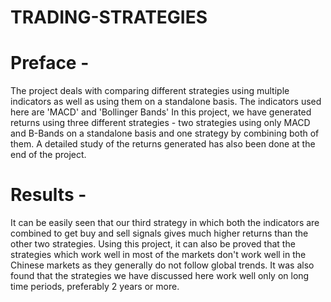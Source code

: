 # TRADING-STRATEGIES
# Preface -
The project deals with comparing different strategies using multiple indicators as well as using them on a standalone basis. 
The indicators used here are 'MACD' and 'Bollinger Bands' In this project, we have generated returns using three different strategies - two strategies using only MACD and B-Bands on a standalone basis and one strategy by combining both of them. 
A detailed study of the returns generated has also been done at the end of the project.
# Results -
It can be easily seen that our third strategy in which both the indicators are combined to get buy and sell signals gives much higher returns than the other two strategies. 
Using this project, it can also be proved that the strategies which work well in most of the markets don't work well in the Chinese markets as they generally do not follow global trends. 
It was also found that the strategies we have discussed here work well only on long time periods, preferably 2 years or more.
